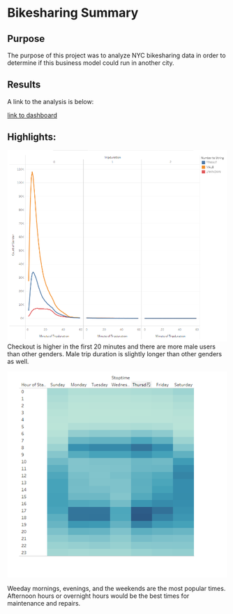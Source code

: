 # Bikesharing Summary

## Purpose
The purpose of this project was to analyze NYC bikesharing data in order to determine if this business model could run in another city.

## Results

A link to the analysis is below:

[link to dashboard](https://public.tableau.com/views/CompletedChallenge2)

## Highlights:

![Image](https://github.com/mmanackal/bikesharing/blob/main/Images/Duration.PNG)
Checkout is higher in the first 20 minutes and there are more male users than other genders. Male trip duration is slightly longer than other genders as well. 


![Image](https://github.com/mmanackal/bikesharing/blob/main/Images/Weekly_Usage.PNG)

Weeday mornings, evenings, and the weekends are the most popular times. Afternoon hours or overnight hours would be the best times for maintenance and repairs. 

